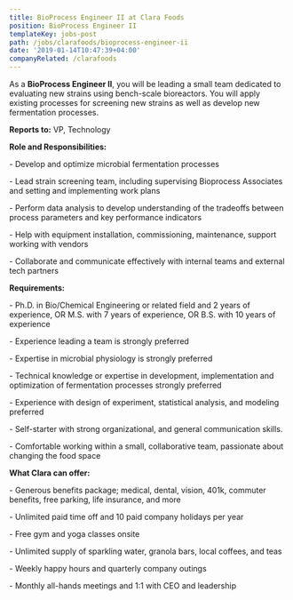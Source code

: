 ```yaml
---
title: BioProcess Engineer II at Clara Foods
position: BioProcess Engineer II
templateKey: jobs-post
path: /jobs/clarafoods/bioprocess-engineer-ii
date: '2019-01-14T10:47:39+04:00'
companyRelated: /clarafoods
---
```

As a **BioProcess Engineer II**, you will be leading a small team dedicated to evaluating new strains using bench-scale bioreactors.  You will apply existing processes for screening new strains as well as develop new fermentation processes. 



**Reports to:** VP, Technology



**Role and Responsibilities:**

\- Develop and optimize microbial fermentation processes 

\- Lead strain screening team, including supervising Bioprocess Associates and setting and implementing work plans

\- Perform data analysis to develop understanding of the tradeoffs between process parameters and key performance indicators

\- Help with equipment installation, commissioning, maintenance, support working with vendors

\- Collaborate and communicate effectively with internal teams and external tech partners



**Requirements:**

\- Ph.D. in Bio/Chemical Engineering or related field and 2 years of experience, OR M.S. with 7 years of experience, OR B.S. with 10 years of experience

\- Experience leading a team is strongly preferred

\- Expertise in microbial physiology is strongly preferred

\- Technical knowledge or expertise in development, implementation and optimization of fermentation processes strongly preferred

\- Experience with design of experiment, statistical analysis, and modeling preferred

\- Self-starter with strong organizational, and general communication skills.

\- Comfortable working within a small, collaborative team, passionate about changing the food space



**What Clara can offer:**

\- Generous benefits package; medical, dental, vision, 401k, commuter benefits, free parking, life insurance, and more

\- Unlimited paid time off and 10 paid company holidays per year

\- Free gym and yoga classes onsite

\- Unlimited supply of sparkling water, granola bars, local coffees, and teas

\- Weekly happy hours and quarterly company outings

\- Monthly all-hands meetings and 1:1 with CEO and leadership
